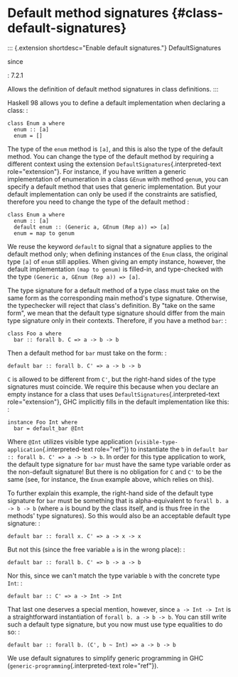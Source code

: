 Default method signatures {#class-default-signatures}
=========================

::: {.extension shortdesc="Enable default signatures."}
DefaultSignatures

since

:   7.2.1

Allows the definition of default method signatures in class definitions.
:::

Haskell 98 allows you to define a default implementation when declaring
a class: :

    class Enum a where
      enum :: [a]
      enum = []

The type of the `enum` method is `[a]`, and this is also the type of the
default method. You can change the type of the default method by
requiring a different context using the extension
`DefaultSignatures`{.interpreted-text role="extension"}. For instance,
if you have written a generic implementation of enumeration in a class
`GEnum` with method `genum`, you can specify a default method that uses
that generic implementation. But your default implementation can only be
used if the constraints are satisfied, therefore you need to change the
type of the default method :

    class Enum a where
      enum :: [a]
      default enum :: (Generic a, GEnum (Rep a)) => [a]
      enum = map to genum

We reuse the keyword `default` to signal that a signature applies to the
default method only; when defining instances of the `Enum` class, the
original type `[a]` of `enum` still applies. When giving an empty
instance, however, the default implementation `(map to genum)` is
filled-in, and type-checked with the type
`(Generic a, GEnum (Rep a)) => [a]`.

The type signature for a default method of a type class must take on the
same form as the corresponding main method\'s type signature. Otherwise,
the typechecker will reject that class\'s definition. By \"take on the
same form\", we mean that the default type signature should differ from
the main type signature only in their contexts. Therefore, if you have a
method `bar`: :

    class Foo a where
      bar :: forall b. C => a -> b -> b

Then a default method for `bar` must take on the form: :

    default bar :: forall b. C' => a -> b -> b

`C` is allowed to be different from `C'`, but the right-hand sides of
the type signatures must coincide. We require this because when you
declare an empty instance for a class that uses
`DefaultSignatures`{.interpreted-text role="extension"}, GHC implicitly
fills in the default implementation like this: :

    instance Foo Int where
      bar = default_bar @Int

Where `@Int` utilizes visible type application
(`visible-type-application`{.interpreted-text role="ref"}) to
instantiate the `b` in `default bar :: forall b. C' => a -> b -> b`. In
order for this type application to work, the default type signature for
`bar` must have the same type variable order as the non-default
signature! But there is no obligation for `C` and `C'` to be the same
(see, for instance, the `Enum` example above, which relies on this).

To further explain this example, the right-hand side of the default type
signature for `bar` must be something that is alpha-equivalent to
`forall b. a -> b -> b` (where `a` is bound by the class itself, and is
thus free in the methods\' type signatures). So this would also be an
acceptable default type signature: :

    default bar :: forall x. C' => a -> x -> x

But not this (since the free variable `a` is in the wrong place): :

    default bar :: forall b. C' => b -> a -> b

Nor this, since we can\'t match the type variable `b` with the concrete
type `Int`: :

    default bar :: C' => a -> Int -> Int

That last one deserves a special mention, however, since
`a -> Int -> Int` is a straightforward instantiation of
`forall b. a -> b -> b`. You can still write such a default type
signature, but you now must use type equalities to do so: :

    default bar :: forall b. (C', b ~ Int) => a -> b -> b

We use default signatures to simplify generic programming in GHC
(`generic-programming`{.interpreted-text role="ref"}).
